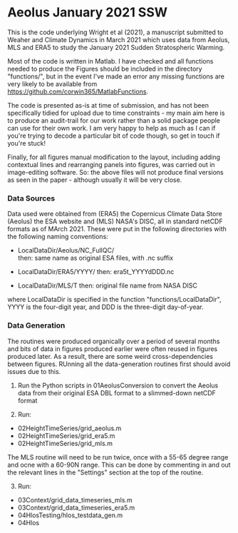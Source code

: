 # Aeolus January 2021 SSW


This is the code underlying Wright et al (2021), a manuscript submitted to Weaher and Climate Dynamics in March 2021 which uses data from Aeolus, MLS and ERA5 to study the January 2021 Sudden Stratospheric Warming.


Most of the code is written in Matlab. I have checked and all functions needed to produce the Figures should be included in the directory "functions/", but in the event I've made an error any missing functions are very likely to be available from https://github.com/corwin365/MatlabFunctions. 

The code is presented as-is at time of submission, and has not been specifically tidied for upload due to time constraints - my main aim here is to produce an audit-trail for our work rather than a solid package people can use for their own work. I am very happy to help as much as I can if you're trying to decode a particular bit of code though, so get in touch if you're stuck!

Finally, for all figures manual modification to the layout, including adding contextual lines and rearranging panels into figures, was carried out in image-editing software. So: the above files will not produce final versions as seen in the paper - although usually it will be very close.

### Data Sources

Data used were obtained from (ERA5) the Copernicus Climate Data Store (Aeolus) the ESA website and (MLS) NASA's DISC, all in standard netCDF formats as of MArch 2021. These were put in the following directories with the following naming conventions:

- LocalDataDir/Aeolus/NC_FullQC/     
   then: same name as original ESA files, with .nc suffix
   
- LocalDataDir/ERA5/YYYY/ 
   then: era5t_YYYYdDDD.nc
   
- LocalDataDir/MLS/T
   then: original file name from NASA DISC
   
where LocalDataDir is specified in the function "functions/LocalDataDir", YYYY is the four-digit year, and DDD is the three-digit day-of-year.


### Data Generation

The routines were produced organically over a period of several months and bits of data in figures produced earlier were often reused in figures produced later. As a result, there are some weird cross-dependencies between figures.  RUnning all the data-generation routines first should avoid issues due to this.

1. Run the Python scripts in 01AeolusConversion to convert the Aeolus data from their original ESA DBL format to a slimmed-down netCDF format

2. Run:
 - 02HeightTimeSeries/grid_aeolus.m
 - 02HeightTimeSeries/grid_era5.m
 - 02HeightTimeSeries/grid_mls.m
 
 The MLS routine will need to be run twice, once with a 55-65 degree range and ocne with a 60-90N range. This can be done by commenting in and out the relevant lines in the "Settings" section at the top of the routine.
 
3. Run:
 - 03Context/grid_data_timeseries_mls.m
 - 03Context/grid_data_timeseries_era5.m
 - 04HlosTesting/hlos_testdata_gen.m
 - 04Hlos
